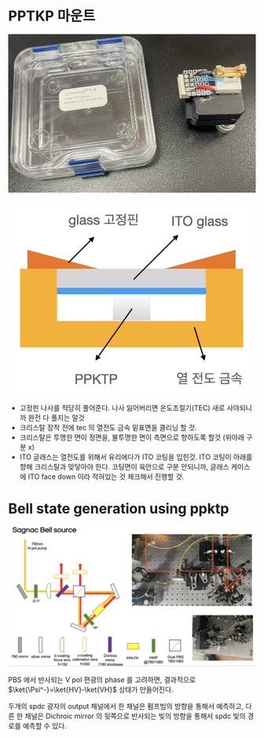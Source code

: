 # PPTKP 마운트

![](./img/ppktpMount1.png)

![](./img/ppktpMount2.png)

- 고정핀 나사를 적당히 풀어준다. 나사 잃어버리면 온도조절기(TEC) 새로 사야되니까 완전 다 풀지는 말것
- 크리스탈 장착 전에 tec 의 열전도 금속 밑표면을 클리닝 할 것.
- 크리스탈은 투명한 면이 정면을, 불투명한 면이 측면으로 향하도록 할것 (위아래 구분 x)
- ITO 글래스는 열전도를 위해서 유리에다가 ITO 코팅을 입힌것. ITO 코팅이 아래를 향해 크리스탈과 맞닿아야 한다. 코팅면이 육안으로 구분 안되니까, 글래스 케이스에 ITO face down 이라 적혀있는 것 체크해서 진행할 것.

# Bell state generation using ppktp

![](./img/ppktpSetup.png)

PBS 에서 반사되는 V pol 편광의 phase 를 고려하면, 결과적으로 $\ket{\Psi^-}=\ket{HV}-\ket{VH}$ 상태가 만들어진다.

두개의 spdc 광자의 output 채널에서 한 채널은 펌프빔의 방향을 통해서 예측하고, 다른 한 채널은 Dichroic mirror 의 뒷쪽으로 반사되는 빛의 방향을 통해서 spdc 빛의 경로를 예측할 수 있다.